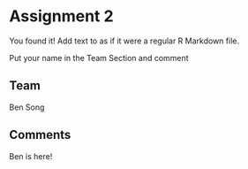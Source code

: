 # Assignment 2

You found it!  Add text to as if it were a regular R Markdown file.

Put your name in the Team Section and comment

## Team
Ben Song
## Comments
Ben is here!
